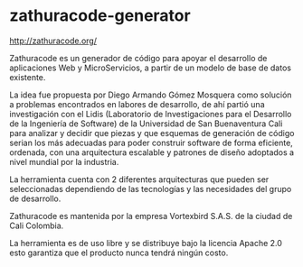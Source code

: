 # zathuracode-generator

http://zathuracode.org/

Zathuracode es un generador de código para apoyar el desarrollo de aplicaciones Web y MicroServicios, a partir de un modelo de base de datos existente.

La idea fue propuesta por Diego Armando Gómez Mosquera como solución a problemas encontrados en labores de desarrollo, de ahí partió una investigación con el Lidis (Laboratorio de Investigaciones para el Desarrollo de la Ingeniería de Software) de la Universidad de San Buenaventura Cali para analizar y decidir que piezas y que esquemas de generación de código serian los más adecuadas para poder construir software de forma eficiente, ordenada, con una arquitectura escalable y patrones de diseño adoptados a nivel mundial por la industria.

La herramienta cuenta con 2 diferentes arquitecturas que pueden ser seleccionadas dependiendo de las tecnologías y las necesidades del grupo de desarrollo.

Zathuracode es mantenida por la empresa Vortexbird S.A.S. de la ciudad de Cali Colombia.

La herramienta es de uso libre y se distribuye bajo la licencia Apache 2.0 esto garantiza que el producto nunca tendrá ningún costo. 
